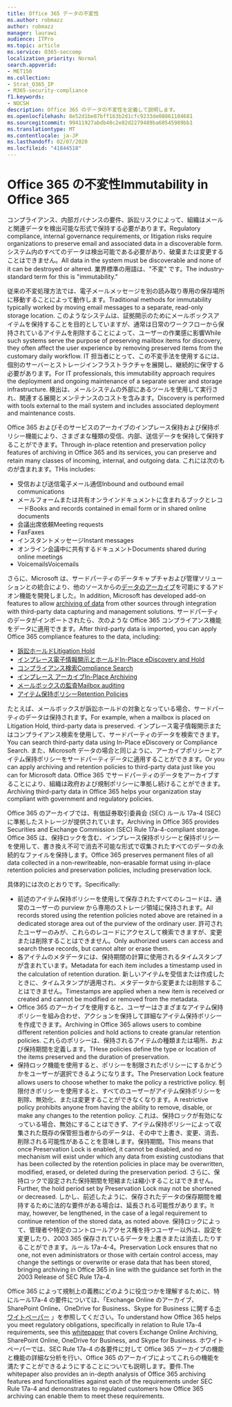 ```yaml
---
title: Office 365 データの不変性
ms.author: robmazz
author: robmazz
manager: laurawi
audience: ITPro
ms.topic: article
ms.service: O365-seccomp
localization_priority: Normal
search.appverid:
- MET150
ms.collection:
- Strat_O365_IP
- M365-security-compliance
f1.keywords:
- NOCSH
description: Office 365 のデータの不変性を定義して説明します。
ms.openlocfilehash: 8e52d1be87bff163b2d1cfc9233de08861104681
ms.sourcegitcommit: 99411927abdb40c2e82d2279489ba60545989bb1
ms.translationtype: MT
ms.contentlocale: ja-JP
ms.lasthandoff: 02/07/2020
ms.locfileid: "41844518"
---
```

# <a name="immutability-in-office-365"></a><span data-ttu-id="35b7f-103">Office 365 の不変性</span><span class="sxs-lookup"><span data-stu-id="35b7f-103">Immutability in Office 365</span></span>

<span data-ttu-id="35b7f-104">コンプライアンス、内部ガバナンスの要件、訴訟リスクによって、組織はメールと関連データを検出可能な形式で保持する必要があります。</span><span class="sxs-lookup"><span data-stu-id="35b7f-104">Regulatory compliance, internal governance requirements, or litigation risks require organizations to preserve email and associated data in a discoverable form.</span></span> <span data-ttu-id="35b7f-105">システム内のすべてのデータは検出可能である必要があり、破棄または変更することはできません。</span><span class="sxs-lookup"><span data-stu-id="35b7f-105">All data in the system must be discoverable and none of it can be destroyed or altered.</span></span> <span data-ttu-id="35b7f-106">業界標準の用語は、"不変" です。</span><span class="sxs-lookup"><span data-stu-id="35b7f-106">The industry-standard term for this is "immutability."</span></span>

<span data-ttu-id="35b7f-107">従来の不変処理方法では、電子メールメッセージを別の読み取り専用の保存場所に移動することによって動作します。</span><span class="sxs-lookup"><span data-stu-id="35b7f-107">Traditional methods for immutability typically worked by moving email messages to a separate, read-only storage location.</span></span> <span data-ttu-id="35b7f-108">このようなシステムは、証拠開示のためにメールボックスアイテムを保持することを目的としていますが、通常は日常のワークフローから保持されているアイテムを削除することによって、ユーザーの作業感に影響</span><span class="sxs-lookup"><span data-stu-id="35b7f-108">While such systems serve the purpose of preserving mailbox items for discovery, they often affect the user experience by removing preserved items from the customary daily workflow.</span></span> <span data-ttu-id="35b7f-109">IT 担当者にとって、この不変手法を使用するには、個別のサーバーとストレージインフラストラクチャを展開し、継続的に保守する必要があります。</span><span class="sxs-lookup"><span data-stu-id="35b7f-109">For IT professionals, this immutability approach requires the deployment and ongoing maintenance of a separate server and storage infrastructure.</span></span> <span data-ttu-id="35b7f-110">検出は、メールシステムの外部にあるツールを使用して実行され、関連する展開とメンテナンスのコストを含みます。</span><span class="sxs-lookup"><span data-stu-id="35b7f-110">Discovery is performed with tools external to the mail system and includes associated deployment and maintenance costs.</span></span>

<span data-ttu-id="35b7f-111">Office 365 およびそのサービスのアーカイブのインプレース保持および保持ポリシー機能により、さまざまな種類の受信、内部、送信データを保持して保持することができます。</span><span class="sxs-lookup"><span data-stu-id="35b7f-111">Through in-place retention and preservation policy features of archiving in Office 365 and its services, you can preserve and retain many classes of incoming, internal, and outgoing data.</span></span> <span data-ttu-id="35b7f-112">これには次のものが含まれます。</span><span class="sxs-lookup"><span data-stu-id="35b7f-112">THis includes:</span></span>

- <span data-ttu-id="35b7f-113">受信および送信電子メール通信</span><span class="sxs-lookup"><span data-stu-id="35b7f-113">Inbound and outbound email communications</span></span>
- <span data-ttu-id="35b7f-114">メールフォームまたは共有オンラインドキュメントに含まれるブックとレコード</span><span class="sxs-lookup"><span data-stu-id="35b7f-114">Books and records contained in email form or in shared online documents</span></span>
- <span data-ttu-id="35b7f-115">会議出席依頼</span><span class="sxs-lookup"><span data-stu-id="35b7f-115">Meeting requests</span></span>
- <span data-ttu-id="35b7f-116">Fax</span><span class="sxs-lookup"><span data-stu-id="35b7f-116">Faxes</span></span>
- <span data-ttu-id="35b7f-117">インスタントメッセージ</span><span class="sxs-lookup"><span data-stu-id="35b7f-117">Instant messages</span></span>
- <span data-ttu-id="35b7f-118">オンライン会議中に共有するドキュメント</span><span class="sxs-lookup"><span data-stu-id="35b7f-118">Documents shared during online meetings</span></span>
- <span data-ttu-id="35b7f-119">Voicemails</span><span class="sxs-lookup"><span data-stu-id="35b7f-119">Voicemails</span></span>

<span data-ttu-id="35b7f-120">さらに、Microsoft は、サードパーティのデータキャプチャおよび管理ソリューションとの統合により、他のソースからの[データのアーカイブ](https://support.office.com/article/Archiving-third-party-data-in-Office-365-0ce338d5-3666-4a18-86ab-c6910ff408cc)を可能にするアドオン機能を開発しました。</span><span class="sxs-lookup"><span data-stu-id="35b7f-120">In addition, Microsoft has developed add-on features to allow [archiving of data](https://support.office.com/article/Archiving-third-party-data-in-Office-365-0ce338d5-3666-4a18-86ab-c6910ff408cc) from other sources through integration with third-party data capturing and management solutions.</span></span> <span data-ttu-id="35b7f-121">サードパーティのデータがインポートされたら、次のような Office 365 コンプライアンス機能をデータに適用できます。</span><span class="sxs-lookup"><span data-stu-id="35b7f-121">After third-party data is imported, you can apply Office 365 compliance features to the data, including:</span></span>

- [<span data-ttu-id="35b7f-122">訴訟ホールド</span><span class="sxs-lookup"><span data-stu-id="35b7f-122">Litigation Hold</span></span>](https://docs.microsoft.com/microsoft-365/compliance/create-a-litigation-hold)
- [<span data-ttu-id="35b7f-123">インプレース電子情報開示とホールド</span><span class="sxs-lookup"><span data-stu-id="35b7f-123">In-Place eDiscovery and Hold</span></span>](https://docs.microsoft.com/microsoft-365/compliance/manage-legal-investigations)
- [<span data-ttu-id="35b7f-124">コンプライアンス検索</span><span class="sxs-lookup"><span data-stu-id="35b7f-124">Compliance Search</span></span>](https://docs.microsoft.com/microsoft-365/compliance/search-for-content)
- [<span data-ttu-id="35b7f-125">インプレース アーカイブ</span><span class="sxs-lookup"><span data-stu-id="35b7f-125">In-Place Archiving</span></span>](https://docs.microsoft.com/microsoft-365/compliance/enable-archive-mailboxes)
- [<span data-ttu-id="35b7f-126">メールボックスの監査</span><span class="sxs-lookup"><span data-stu-id="35b7f-126">Mailbox auditing</span></span>](https://docs.microsoft.com/microsoft-365/compliance/enable-mailbox-auditing)
- [<span data-ttu-id="35b7f-127">アイテム保持ポリシー</span><span class="sxs-lookup"><span data-stu-id="35b7f-127">Retention Policies</span></span>](https://docs.microsoft.com/microsoft-365/compliance/retention-policies)

<span data-ttu-id="35b7f-128">たとえば、メールボックスが訴訟ホールドの対象となっている場合、サードパーティのデータは保持されます。</span><span class="sxs-lookup"><span data-stu-id="35b7f-128">For example, when a mailbox is placed on Litigation Hold, third-party data is preserved.</span></span> <span data-ttu-id="35b7f-129">インプレース電子情報開示またはコンプライアンス検索を使用して、サードパーティのデータを検索できます。</span><span class="sxs-lookup"><span data-stu-id="35b7f-129">You can search third-party data using In-Place eDiscovery or Compliance Search.</span></span> <span data-ttu-id="35b7f-130">また、Microsoft データの場合と同じように、アーカイブポリシーとアイテム保持ポリシーをサードパーティデータに適用することができます。</span><span class="sxs-lookup"><span data-stu-id="35b7f-130">Or you can apply archiving and retention policies to third-party data just like you can for Microsoft data.</span></span> <span data-ttu-id="35b7f-131">Office 365 でサードパーティのデータをアーカイブすることにより、組織は政府および規制ポリシーに準拠し続けることができます。</span><span class="sxs-lookup"><span data-stu-id="35b7f-131">Archiving third-party data in Office 365 helps your organization stay compliant with government and regulatory policies.</span></span>

<span data-ttu-id="35b7f-132">Office 365 のアーカイブでは、有価証券取引委員会 (SEC) ルール 17a-4 (SEC) に準拠したストレージが提供されています。</span><span class="sxs-lookup"><span data-stu-id="35b7f-132">Archiving in Office 365 provides Securities and Exchange Commission (SEC) Rule 17a-4-compliant storage.</span></span> <span data-ttu-id="35b7f-133">Office 365 は、保持ロックを含む、インプレース保持ポリシーと保持ポリシーを使用して、書き換え不可で消去不可能な形式で収集されたすべてのデータの永続的なファイルを保持します。</span><span class="sxs-lookup"><span data-stu-id="35b7f-133">Office 365 preserves permanent files of all data collected in a non-rewriteable, non-erasable format using in-place retention policies and preservation policies, including preservation lock.</span></span>

<span data-ttu-id="35b7f-134">具体的には次のとおりです。</span><span class="sxs-lookup"><span data-stu-id="35b7f-134">Specifically:</span></span>

- <span data-ttu-id="35b7f-135">前述のアイテム保持ポリシーを使用して保存されたすべてのレコードは、通常のユーザーの purview から専用のストレージ領域に保持されます。</span><span class="sxs-lookup"><span data-stu-id="35b7f-135">All records stored using the retention policies noted above are retained in a dedicated storage area out of the purview of the ordinary user.</span></span> <span data-ttu-id="35b7f-136">許可されたユーザーのみが、これらのレコードにアクセスして検索できますが、変更または削除することはできません。</span><span class="sxs-lookup"><span data-stu-id="35b7f-136">Only authorized users can access and search these records, but cannot alter or erase them.</span></span>
- <span data-ttu-id="35b7f-137">各アイテムのメタデータには、保持期間の計算に使用されるタイムスタンプが含まれています。</span><span class="sxs-lookup"><span data-stu-id="35b7f-137">Metadata for each item includes a timestamp used in the calculation of retention duration.</span></span> <span data-ttu-id="35b7f-138">新しいアイテムを受信または作成したときに、タイムスタンプが適用され、メタデータから変更または削除することはできません。</span><span class="sxs-lookup"><span data-stu-id="35b7f-138">Timestamps are applied when a new item is received or created and cannot be modified or removed from the metadata.</span></span>
- <span data-ttu-id="35b7f-139">Office 365 のアーカイブを使用すると、ユーザーはさまざまなアイテム保持ポリシーを組み合わせ、アクションを保持して詳細なアイテム保持ポリシーを作成できます。</span><span class="sxs-lookup"><span data-stu-id="35b7f-139">Archiving in Office 365 allows users to combine different retention policies and hold actions to create granular retention policies.</span></span> <span data-ttu-id="35b7f-140">これらのポリシーは、保持されるアイテムの種類または場所、および保持期間を定義します。</span><span class="sxs-lookup"><span data-stu-id="35b7f-140">THese policies define the type or location of the items preserved and the duration of preservation.</span></span>
- <span data-ttu-id="35b7f-141">保持ロック機能を使用すると、ポリシーを制限されたポリシーにするかどうかをユーザーが選択できるようになります。</span><span class="sxs-lookup"><span data-stu-id="35b7f-141">The Preservation Lock feature allows users to choose whether to make the policy a restrictive policy.</span></span> <span data-ttu-id="35b7f-142">制限付きポリシーを使用すると、すべてのユーザーがアイテム保持ポリシーを削除、無効化、または変更することができなくなります。</span><span class="sxs-lookup"><span data-stu-id="35b7f-142">A restrictive policy prohibits anyone from having the ability to remove, disable, or make any changes to the retention policy.</span></span> <span data-ttu-id="35b7f-143">これは、保持ロックが有効になっている場合、無効にすることはできず、アイテム保持ポリシーによって収集された既存の保管担当者からのデータは、その中で上書き、変更、消去、削除される可能性があることを意味します。保持期間。</span><span class="sxs-lookup"><span data-stu-id="35b7f-143">This means that once Preservation Lock is enabled, it cannot be disabled, and no mechanism will exist under which any data from existing custodians that has been collected by the retention policies in place may be overwritten, modified, erased, or deleted during the preservation period.</span></span> <span data-ttu-id="35b7f-144">さらに、保持ロックで設定された保持期間を短縮または縮小することはできません。</span><span class="sxs-lookup"><span data-stu-id="35b7f-144">Further, the hold period set by Preservation Lock may not be shortened or decreased.</span></span> <span data-ttu-id="35b7f-145">しかし、前述したように、保存されたデータの保存期間を維持するために法的な要件がある場合は、延長される可能性があります。</span><span class="sxs-lookup"><span data-stu-id="35b7f-145">It may, however, be lengthened, in the case of a legal requirement to continue retention of the stored data, as noted above.</span></span> <span data-ttu-id="35b7f-146">保持ロックによって、管理者や特定のコントロールアクセス権を持つユーザー以外は、設定を変更したり、2003 365 保存されているデータを上書きまたは消去したりすることができます。ルール 17a-4-4。</span><span class="sxs-lookup"><span data-stu-id="35b7f-146">Preservation Lock ensures that no one, not even administrators or those with certain control access, may change the settings or overwrite or erase data that has been stored, bringing archiving in Office 365 in line with the guidance set forth in the 2003 Release of SEC Rule 17a-4.</span></span>

<span data-ttu-id="35b7f-147">Office 365 によって規制上の義務にどのように役立つかを理解するために、特にルール17a-4 の要件については、「Exchange Online のアーカイブ、SharePoint Online、OneDrive for Business、Skype for Business に関する[ホワイトペーパー](https://go.microsoft.com/fwlink/?linkid=830440) 」を参照してください。</span><span class="sxs-lookup"><span data-stu-id="35b7f-147">To understand how Office 365 helps you meet regulatory obligations, specifically in relation to Rule 17a-4 requirements, see this [whitepaper](https://go.microsoft.com/fwlink/?linkid=830440) that covers Exchange Online Archiving, SharePoint Online, OneDrive for Business, and Skype for Business.</span></span> <span data-ttu-id="35b7f-148">ホワイトペーパーでは、SEC Rule 17a-4 の各要件に対して Office 365 アーカイブの機能と機能の詳細な分析を行い、Office 365 のアーカイブによってこれらの機能を満たすことができるようにすることについても説明します。要件.</span><span class="sxs-lookup"><span data-stu-id="35b7f-148">The whitepaper also provides an in-depth analysis of Office 365 archiving features and functionalities against each of the requirements under SEC Rule 17a-4 and demonstrates to regulated customers how Office 365 archiving can enable them to meet these requirements.</span></span>
